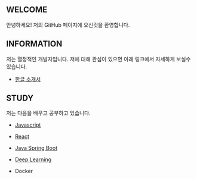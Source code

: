 ## WELCOME

안녕하세요!
저의 GitHub 페이지에 오신것을 환영합니다.

## INFORMATION

저는 열정적인 개발자입니다. 
저에 대해 관심이 있으면 아래 링크에서 자세하게 보실수 있습니다. 


- [한글 소개서](https://flyingmt.github.io/devportfolio/)

## STUDY

저는 다음을 배우고 공부하고 있습니다. 

- [Javascript](https://github.com/flyingmt/flyingmt.github.io/blob/master/study/javascript.md)

- [React](https://github.com/flyingmt/flyingmt.github.io/blob/master/study/react.md)

- [Java Spring Boot](https://github.com/flyingmt/flyingmt.github.io/blob/master/study/java-spring-boot.md)

- [Deep Learning](https://github.com/flyingmt/flyingmt.github.io/blob/master/study/deep-learning.md)

- Docker

